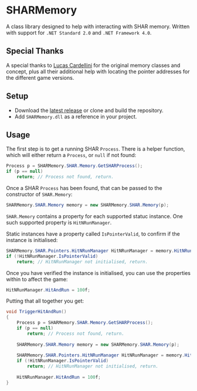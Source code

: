 # SHARMemory
A class library designed to help with interacting with SHAR memory. Written with support for `.NET Standard 2.0` and `.NET Framework 4.0`.

## Special Thanks
A special thanks to [Lucas Cardellini](https://github.com/lucasc190) for the original memory classes and concept, plus all their additional help with locating the pointer addresses for the different game versions.

## Setup
* Download the [latest release](https://github.com/Hampo/SHARMemory/releases/latest) or clone and build the repository.
* Add `SHARMemory.dll` as a reference in your project.

## Usage
The first step is to get a running SHAR `Process`. There is a helper function, which will either return a `Process`, or `null` if not found:
```cs
Process p = SHARMemory.SHAR.Memory.GetSHARProcess();
if (p == null)
    return; // Process not found, return.
```
Once a SHAR `Process` has been found, that can be passed to the constructor of `SHAR.Memory`:
```cs
SHARMemory.SHAR.Memory memory = new SHARMemory.SHAR.Memory(p);
```
`SHAR.Memory` contains a property for each supported statuc instance. One such supported property is `HitNRunManager`.

Static instances have a property called `IsPointerValid`, to confirm if the instance is initialised:
```cs
SHARMemory.SHAR.Pointers.HitNRunManager HitNRunManager = memory.HitNRunManager;
if (!HitNRunManager.IsPointerValid)
    return; // HitNRunManager not initialised, return.
```
Once you have verified the instance is initialised, you can use the properties within to affect the game:
```cs
HitNRunManager.HitAndRun = 100f;
```
Putting that all together you get:
```cs
void TriggerHitAndRun()
{
    Process p = SHARMemory.SHAR.Memory.GetSHARProcess();
    if (p == null)
        return; // Process not found, return.
    
    SHARMemory.SHAR.Memory memory = new SHARMemory.SHAR.Memory(p);
    
    SHARMemory.SHAR.Pointers.HitNRunManager HitNRunManager = memory.HitNRunManager;
    if (!HitNRunManager.IsPointerValid)
        return; // HitNRunManager not initialised, return.
    
    HitNRunManager.HitAndRun = 100f;
}
```
